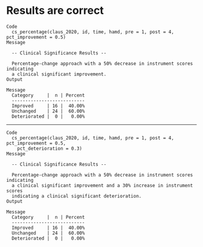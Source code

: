 # Results are correct

    Code
      cs_percentage(claus_2020, id, time, hamd, pre = 1, post = 4, pct_improvement = 0.5)
    Message
      
      -- Clinical Significance Results --
      
      Percentage-change approach with a 50% decrease in instrument scores indicating
      a clinical significant improvement.
    Output
      
    Message
      Category     |  n | Percent
      ---------------------------
      Improved     | 16 |  40.00%
      Unchanged    | 24 |  60.00%
      Deteriorated |  0 |   0.00%

---

    Code
      cs_percentage(claus_2020, id, time, hamd, pre = 1, post = 4, pct_improvement = 0.5,
        pct_deterioration = 0.3)
    Message
      
      -- Clinical Significance Results --
      
      Percentage-change approach with a 50% decrease in instrument scores indicating
      a clinical significant improvement and a 30% increase in instrument scores
      indicating a clinical significant deterioration.
    Output
      
    Message
      Category     |  n | Percent
      ---------------------------
      Improved     | 16 |  40.00%
      Unchanged    | 24 |  60.00%
      Deteriorated |  0 |   0.00%

